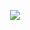 <p align="center">
  <img src="https://github.com/ny-4/aaster-csgo/blob/main/branding/github-splash.png?raw=true">
</p>
